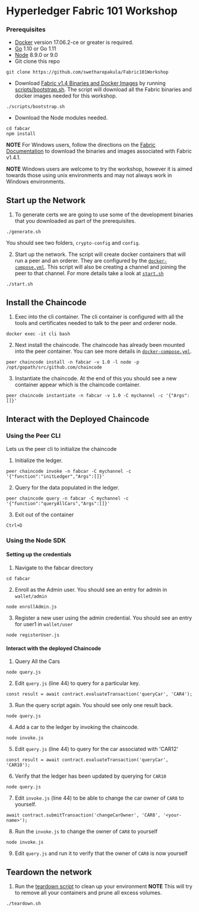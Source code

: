 # Hyperledger Fabric 101 Workshop


### Prerequisites

- [Docker](https://www.docker.com/get-started) version 17.06.2-ce or greater is required.
- [Go](https://golang.org/dl/) 1.10 or Go 1.11
- [Node](https://nodejs.org/en/download/releases/) 8.9.0 or 9.0
- Git clone this repo
```
git clone https://github.com/swetharepakula/Fabric101Workshop
```
- Download [Fabric v1.4 Binaries and Docker Images](https://hyperledger-fabric.readthedocs.io/en/release-1.4/install.html)
by running [scripts/bootstrap.sh](scripts/bootstrap.sh). The script will download
all the Fabric binaries and docker images needed for this workshop.
```
./scripts/bootstrap.sh
```
- Download the Node modules needed.
```
cd fabcar
npm install
```

**NOTE** For Windows users, follow the directions on the [Fabric Documentation](https://hyperledger-fabric.readthedocs.io/en/release-1.4/install.html)
to download the binaries and images associated with Fabric v1.4.1.

**NOTE** Windows users are welcome to try the workshop, however it is aimed
towards those using unix environments and may not always work in Windows environments.

## Start up the Network
1. To generate certs we are going to use some of the development binaries that
you downloaded as part of the prerequisites.
```
./generate.sh
```
You should see two folders, `crypto-config` and `config`.

2. Start up the network. The script will create docker containers that will run a
peer and an orderer. They are configured by the [`docker-compose.yml`](./docker-compose.yml). This script will also be creating a channel and joining the peer
to that channel. For more details take a look at [`start.sh`](./start.sh)
```
./start.sh
```

## Install the Chaincode

1. Exec into the cli container. The cli container is configured with all the tools
and certificates needed to talk to the peer and orderer node.
```
docker exec -it cli bash
```

2. Next install the chaincode. The chaincode has already been mounted into the
peer container. You can see more details in [`docker-compose.yml`](./docker-compose.yml).
```
peer chaincode install -n fabcar -v 1.0 -l node -p /opt/gopath/src/github.com/chaincode
```

3. Instantiate the chaincode. At the end of this
you should see a new container appear which is the chaincode container.
```
peer chaincode instantiate -n fabcar -v 1.0 -C mychannel -c '{"Args":[]}'
```

## Interact with the Deployed Chaincode

### Using the Peer CLI
Lets us the peer cli to initialize the chaincode

1. Initialize the ledger.
```
peer chaincode invoke -n fabcar -C mychannel -c '{"function":"initLedger","Args":[]}'
```

2. Query for the data populated in the ledger.
```
peer chaincode query -n fabcar -C mychannel -c '{"function":"queryAllCars","Args":[]}'
```

3. Exit out of the container
```
Ctrl+D
```

### Using the Node SDK

#### Setting up the credentials

1. Navigate to the fabcar directory
```
cd fabcar
```

2. Enroll as the Admin user. You should see an entry for admin in `wallet/admin`
```
node enrollAdmin.js
```

3. Register a new user using the admin credential. You should see an entry for user1 in `wallet/user`
```
node registerUser.js
```

#### Interact with the deployed Chaincode

1. Query All the Cars
```
node query.js
```

2. Edit `query.js` (line 44) to query for a particular key.
```
const result = await contract.evaluateTransaction('queryCar', 'CAR4');
```

3. Run the query script again. You should see only one result back.
```
node query.js
```

4. Add a car to the ledger by invoking the chaincode.
```
node invoke.js
```

5. Edit `query.js` (line 44) to query for the car associated with 'CAR12'
```
const result = await contract.evaluateTransaction('queryCar', 'CAR10');
```

6. Verify that the ledger has been updated by querying for `CAR10`
```
node query.js
```

7. Edit `invoke.js` (line 44) to be able to change the car owner of `CAR8` to yourself.
```
await contract.submitTransaction('changeCarOwner', 'CAR8', '<your-name>');
```

8. Run the `invoke.js` to change the owner of `CAR8` to yourself
```
node invoke.js
```

9. Edit `query.js` and run it to verify that the owner of `CAR8` is now yourself

## Teardown the network

1. Run the [teardown script](./teardown.sh) to clean up your environment **NOTE** This will try to
remove all your containers and prune all excess volumes.
```
./teardown.sh
```
